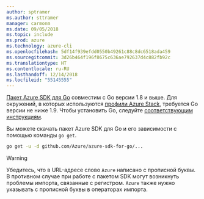```yaml
---
author: sptramer
ms.author: sttramer
manager: carmonm
ms.date: 09/05/2018
ms.topic: include
ms.prod: azure
ms.technology: azure-cli
ms.openlocfilehash: 5df14f939efdd0550b49261c88c8dc6518ada459
ms.sourcegitcommit: 3d26b464f196f8675c636ae792637d4c882fb92c
ms.translationtype: HT
ms.contentlocale: ru-RU
ms.lasthandoff: 12/14/2018
ms.locfileid: "55145555"
---
```

[Пакет Azure SDK для Go](https://github.com/Azure/azure-sdk-for-go) совместим с Go версии 1.8 и выше. Для окружений, в которых используются [профили Azure Stack](/azure/azure-stack/user/azure-stack-version-profiles-go), требуется Go версии не ниже 1.9.
Чтобы установить Go, следуйте [соответствующим инструкциям](https://golang.org/doc/install).

Вы можете скачать пакет Azure SDK для Go и его зависимости с помощью команды `go get`.

```bash
go get -u -d github.com/Azure/azure-sdk-for-go/...
```

> [!WARNING]
> Убедитесь, что в URL-адресе слово `Azure` написано с прописной буквы. В противном случае при работе с пакетом SDK могут возникнуть проблемы импорта, связанные с регистром. `Azure` также нужно указывать с прописной буквы в операторах импорта.

